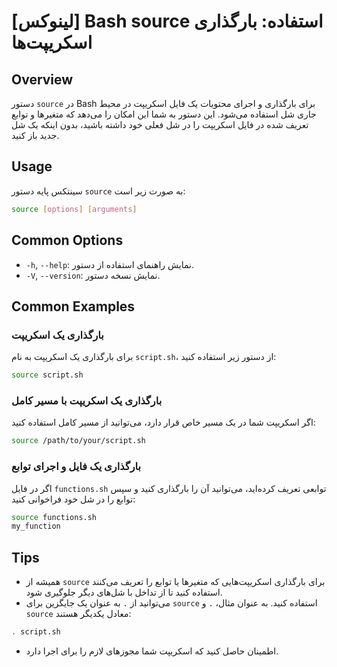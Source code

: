 # [لینوکس] Bash source استفاده: بارگذاری اسکریپت‌ها

## Overview
دستور `source` در Bash برای بارگذاری و اجرای محتویات یک فایل اسکریپت در محیط جاری شل استفاده می‌شود. این دستور به شما این امکان را می‌دهد که متغیرها و توابع تعریف شده در فایل اسکریپت را در شل فعلی خود داشته باشید، بدون اینکه یک شل جدید باز کنید.

## Usage
سینتکس پایه دستور `source` به صورت زیر است:

```bash
source [options] [arguments]
```

## Common Options
- `-h`, `--help`: نمایش راهنمای استفاده از دستور.
- `-V`, `--version`: نمایش نسخه دستور.

## Common Examples

### بارگذاری یک اسکریپت
برای بارگذاری یک اسکریپت به نام `script.sh`، از دستور زیر استفاده کنید:

```bash
source script.sh
```

### بارگذاری یک اسکریپت با مسیر کامل
اگر اسکریپت شما در یک مسیر خاص قرار دارد، می‌توانید از مسیر کامل استفاده کنید:

```bash
source /path/to/your/script.sh
```

### بارگذاری یک فایل و اجرای توابع
اگر در فایل `functions.sh` توابعی تعریف کرده‌اید، می‌توانید آن را بارگذاری کنید و سپس توابع را در شل خود فراخوانی کنید:

```bash
source functions.sh
my_function
```

## Tips
- همیشه از `source` برای بارگذاری اسکریپت‌هایی که متغیرها یا توابع را تعریف می‌کنند استفاده کنید تا از تداخل با شل‌های دیگر جلوگیری شود.
- می‌توانید از `.` به عنوان یک جایگزین برای `source` استفاده کنید. به عنوان مثال، `.` و `source` معادل یکدیگر هستند:

```bash
. script.sh
```
- اطمینان حاصل کنید که اسکریپت شما مجوزهای لازم را برای اجرا دارد.
